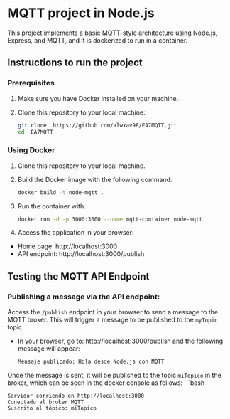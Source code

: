 # MQTT project in Node.js

This project implements a basic MQTT-style architecture using Node.js, Express, and MQTT, and it is dockerized to run in a container.

## Instructions to run the project
### Prerequisites
1. Make sure you have Docker installed on your machine.
2. Clone this repository to your local machine:

   ```bash
   git clone  https://github.com/alwxav98/EA7MQTT.git
   cd  EA7MQTT
   ```

### Using Docker
1. Clone this repository to your local machine.
2. Build the Docker image with the following command:

   ```bash
   docker build -t node-mqtt .
   ```

3. Run the container with:

   ```bash
   docker run -d -p 3000:3000 --name mqtt-container node-mqtt
   ```
4. Access the application in your browser:
- Home page: http://localhost:3000
- API endpoint: http://localhost:3000/publish

## Testing the MQTT API Endpoint

### Publishing a message via the API endpoint:
Access the `/publish` endpoint in your browser to send a message to the MQTT broker. This will trigger a message to be published to the `myTopic` topic.

- In your browser, go to: http://localhost:3000/publish and the following message will appear:
    ```bash
    Mensaje publicado: Hola desde Node.js con MQTT
    ```

Once the message is sent, it will be published to the topic `miTopico` in the broker, which can be seen in the docker console as follows:
    ```bash
    
    Servidor corriendo en http://localhost:3000
    Conectado al broker MQTT
    Suscrito al tópico: miTopico
       
   ```
